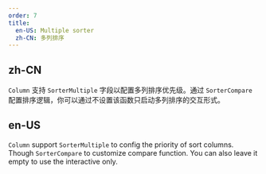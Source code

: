 ```yaml
---
order: 7
title:
  en-US: Multiple sorter
  zh-CN: 多列排序
---
```


## zh-CN

`Column` 支持 `SorterMultiple` 字段以配置多列排序优先级。通过 `SorterCompare` 配置排序逻辑，你可以通过不设置该函数只启动多列排序的交互形式。

## en-US

`Column` support `SorterMultiple` to config the priority of sort columns. Though `SorterCompare` to customize compare function. You can also leave it empty to use the interactive only.


